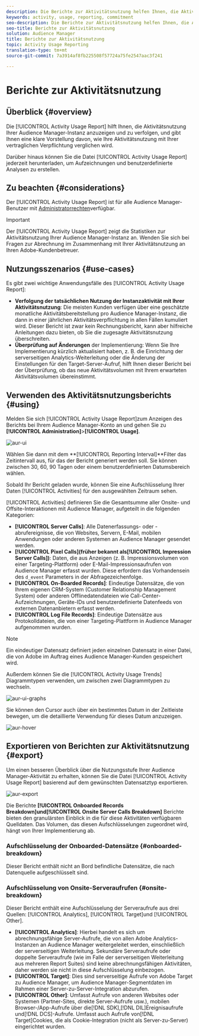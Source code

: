 ```yaml
---
description: Die Berichte zur Aktivitätsnutzung helfen Ihnen, die Aktivitätsnutzung für Ihre Audience Manager-Instanz anzuzeigen und zu verfolgen, sodass Sie Ihre tatsächliche Nutzung mit Ihrer vertraglichen Verpflichtung vergleichen können.
keywords: activity, usage, reporting, commitment
seo-description: Die Berichte zur Aktivitätsnutzung helfen Ihnen, die Aktivitätsnutzung für Ihre Audience Manager-Instanz anzuzeigen und zu verfolgen, sodass Sie Ihre tatsächliche Nutzung mit Ihrer vertraglichen Verpflichtung vergleichen können.
seo-title: Berichte zur Aktivitätsnutzung
solution: Audience Manager
title: Berichte zur Aktivitätsnutzung
topic: Activity Usage Reporting
translation-type: tm+mt
source-git-commit: 7a3914af8fb225508f57724a75fe2547aac3f241

---
```



# Berichte zur Aktivitätsnutzung

## Überblick {#overview}

Die [!UICONTROL Activity Usage Report] hilft Ihnen, die Aktivitätsnutzung Ihrer Audience Manager-Instanz anzuzeigen und zu verfolgen, und gibt Ihnen eine klare Vorstellung davon, wie Ihre Aktivitätsnutzung mit Ihrer vertraglichen Verpflichtung verglichen wird.

Darüber hinaus können Sie die Datei [!UICONTROL Activity Usage Report] jederzeit herunterladen, um Aufzeichnungen und benutzerdefinierte Analysen zu erstellen.

## Zu beachten {#considerations}

Der [!UICONTROL Activity Usage Report] ist für alle Audience Manager-Benutzer mit [Administratorrechten](edit-account-settings.md)verfügbar.

> [!IMPORTANT]
>
> Der [!UICONTROL Activity Usage Report] zeigt die Statistiken zur Aktivitätsnutzung Ihrer Audience Manager-Instanz an. Wenden Sie sich bei Fragen zur Abrechnung im Zusammenhang mit Ihrer Aktivitätsnutzung an Ihren Adobe-Kundenbetreuer.

## Nutzungsszenarios {#use-cases}

Es gibt zwei wichtige Anwendungsfälle des [!UICONTROL Activity Usage Report]:

* **Verfolgung der tatsächlichen Nutzung der Instanzaktivität mit Ihrer Aktivitätsnutzung**: Die meisten Kunden verfügen über eine geschätzte monatliche Aktivitätsbereitstellung pro Audience Manager-Instanz, die dann in einer jährlichen Aktivitätsverpflichtung in allen Fällen kumuliert wird. Dieser Bericht ist zwar kein Rechnungsbericht, kann aber hilfreiche Anleitungen dazu bieten, ob Sie die zugesagte Aktivitätsnutzung überschreiten.
* **Überprüfung auf Änderungen** der Implementierung: Wenn Sie Ihre Implementierung kürzlich aktualisiert haben, z. B. die Einrichtung der serverseitigen Analytics-Weiterleitung oder die Änderung der Einstellungen für den Target-Server-Aufruf, hilft Ihnen dieser Bericht bei der Überprüfung, ob das neue Aktivitätsvolumen mit Ihrem erwarteten Aktivitätsvolumen übereinstimmt.

## Verwenden des Aktivitätsnutzungsberichts {#using}

Melden Sie sich [!UICONTROL Activity Usage Report]zum Anzeigen des Berichts bei Ihrem Audience Manager-Konto an und gehen Sie zu **[!UICONTROL Administration]**>**[!UICONTROL Usage]**.

![aur-ui](assets/aur-ui.png)

Wählen Sie dann mit dem **[!UICONTROL Reporting Interval]**Filter das Zeitintervall aus, für das der Bericht generiert werden soll. Sie können zwischen 30, 60, 90 Tagen oder einem benutzerdefinierten Datumsbereich wählen.

Sobald Ihr Bericht geladen wurde, können Sie eine Aufschlüsselung Ihrer Daten [!UICONTROL Activities] für den ausgewählten Zeitraum sehen.

[!UICONTROL Activities] definieren Sie die Gesamtsumme aller Onsite- und Offsite-Interaktionen mit Audience Manager, aufgeteilt in die folgenden Kategorien:

* **[!UICONTROL Server Calls]**: Alle Datenerfassungs- oder -abrufereignisse, die von Websites, Servern, E-Mail, mobilen Anwendungen oder anderen Systemen an Audience Manager gesendet werden.
* **[!UICONTROL Pixel Calls](früher bekannt als[!UICONTROL Impression Server Calls])**: Daten, die aus Anzeigen (z. B. Impressionsvolumen von einer Targeting-Plattform) oder E-Mail-Impressionsaufrufen von Audience Manager erfasst wurden. Diese erfordern das Vorhandensein des `d_event` Parameters in der Abfragezeichenfolge.
* **[!UICONTROL On-Boarded Records]**: Eindeutige Datensätze, die von Ihrem eigenen CRM-System (Customer Relationship Management System) oder anderen Offlinedatendateien wie Call-Center-Aufzeichnungen, Geräte-IDs und benutzerdefinierte Datenfeeds von externen Datenanbietern erfasst werden.
* **[!UICONTROL Log File Records]**: Eindeutige Datensätze aus Protokolldateien, die von einer Targeting-Plattform in Audience Manager aufgenommen wurden.

> [!NOTE]
> Ein eindeutiger Datensatz definiert jeden einzelnen Datensatz in einer Datei, die von Adobe im Auftrag eines Audience Manager-Kunden gespeichert wird.

Außerdem können Sie die [!UICONTROL Activity Usage Trends] Diagrammtypen verwenden, um zwischen zwei Diagrammtypen zu wechseln.

![aur-ui-graphs](assets/aur-ui-graphs.png)

Sie können den Cursor auch über ein bestimmtes Datum in der Zeitleiste bewegen, um die detaillierte Verwendung für dieses Datum anzuzeigen.

![aur-hover](assets/aur-hover.png)

## Exportieren von Berichten zur Aktivitätsnutzung {#export}

Um einen besseren Überblick über die Nutzungsstufe Ihrer Audience Manager-Aktivität zu erhalten, können Sie die Datei [!UICONTROL Activity Usage Report] basierend auf dem gewünschten Datensatztyp exportieren.

![aur-export](assets/aur-export.png)

Die Berichte **[!UICONTROL Onboarded Records Breakdown]**und**[!UICONTROL Onsite Server Calls Breakdown]** Berichte bieten den granulärsten Einblick in die für diese Aktivitäten verfügbaren Quelldaten. Das Volumen, das diesen Aufschlüsselungen zugeordnet wird, hängt von Ihrer Implementierung ab.

### Aufschlüsselung der Onboarded-Datensätze {#onboarded-breakdown}

Dieser Bericht enthält nicht an Bord befindliche Datensätze, die nach Datenquelle aufgeschlüsselt sind.

### Aufschlüsselung von Onsite-Serveraufrufen {#onsite-breakdown}

Dieser Bericht enthält eine Aufschlüsselung der Serveraufrufe aus drei Quellen: [!UICONTROL Analytics], [!UICONTROL Target]und [!UICONTROL Other].

* **[!UICONTROL Analytics]**: Hierbei handelt es sich um abrechnungsfähige Server-Aufrufe, die von allen Adobe Analytics-Instanzen an Audience Manager weitergeleitet werden, einschließlich der serverseitigen Weiterleitung. Sekundäre Serveraufrufe oder doppelte Serveraufrufe (wie im Falle der serverseitigen Weiterleitung aus mehreren Report Suites) sind keine abrechnungsfähigen Aktivitäten, daher werden sie nicht in diese Aufschlüsselung einbezogen.
* **[!UICONTROL Target]**: Dies sind serverseitige Aufrufe von Adobe Target zu Audience Manager, um Audience Manager-Segmentdaten im Rahmen einer Server-zu-Server-Integration abzurufen.
* **[!UICONTROL Other]**: Umfasst Aufrufe von anderen Websites oder Systemen (Partner-Sites, direkte Server-Aufrufe usw.), mobilen Browser-/App-Aufrufe über die[!DNL SDK],[!DNL DIL]Ereignisaufrufe und[!DNL DCS]-Aufrufe. Umfasst auch Aufrufe von[!DNL Target]Cookies, die als Cookie-Integration (nicht als Server-zu-Server) eingerichtet wurden.
